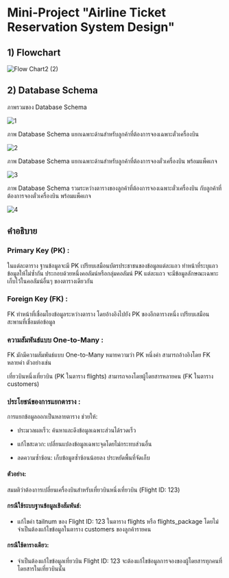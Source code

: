 # Mini-Project "Airline Ticket Reservation System Design"

## 1) Flowchart 

![Flow Chart2 (2)](https://github.com/Kanchanaphum14/Mini-Project/assets/159884299/490c9065-fa35-4baf-b399-94a2ef2352a9)

## 2) Database Schema

ภาพรวมของ Database Schema

![1](https://github.com/Kanchanaphum14/Mini-Project/assets/159884299/9f1e2e0c-bc02-4d6e-8c5b-85807198dc30)

ภาพ Database Schema แยกเฉพาะด้านสำหรับลูกค้าที่ต้องการจองเฉพาะตั๋วเครื่องบิน

![2](https://github.com/Kanchanaphum14/Mini-Project/assets/159884299/ac69875b-f2b0-4b00-9634-78cb98127dfc)

ภาพ Database Schema แยกเฉพาะด้านสำหรับลูกค้าที่ต้องการจองตั๋วเครื่องบิน พร้อมแพ็คเกจ

![3](https://github.com/Kanchanaphum14/Mini-Project/assets/159884299/180ababe-cd4d-421b-ba8a-34eff8ba332b)

ภาพ Database Schema รวมระหว่างตารางของลูกค้าที่ต้องการจองเฉพาะตั๋วเครื่องบิน กับลูกค้าที่ต้องการจองตั๋วเครื่องบิน พร้อมแพ็คเกจ

![4](https://github.com/Kanchanaphum14/Mini-Project/assets/159884299/bb5e292d-07ff-4319-8891-b9460c5d8fbd)

## คำอธิบาย

### Primary Key (PK) :

ในแต่ละตาราง ฐานข้อมูลจะมี PK เปรียบเสมือนบัตรประชาชนของข้อมูลแต่ละแถว ทำหน้าที่ระบุแถวข้อมูลให้ไม่ซ้ำกัน ประกอบด้วยหนึ่งคอลัมน์หรือกลุ่มคอลัมน์ PK แต่ละแถว จะมีข้อมูลลักษณะเฉพาะ เก็บไว้ในคอลัมน์อื่นๆ ของตารางเดียวกัน

### Foreign Key (FK) : 

FK ทำหน้าที่เชื่อมโยงข้อมูลระหว่างตาราง โดยอ้างอิงไปยัง PK ของอีกตารางหนึ่ง เปรียบเสมือนสะพานที่เชื่อมต่อข้อมูล

### ความสัมพันธ์แบบ One-to-Many : 
  
FK มักมีความสัมพันธ์แบบ One-to-Many หมายความว่า PK หนึ่งค่า สามารถอ้างอิงโดย FK หลายค่า ตัวอย่างเช่น

เที่ยวบินหนึ่งเที่ยวบิน (PK ในตาราง flights) สามารถจองโดยผู้โดยสารหลายคน (FK ในตาราง customers)

### ประโยชน์ของการแยกตาราง :
   
การแยกข้อมูลออกเป็นหลายตาราง ช่วยให้:

-	ประมวลผลเร็ว: ค้นหาและดึงข้อมูลเฉพาะส่วนได้รวดเร็ว

-	แก้ไขสะดวก: เปลี่ยนแปลงข้อมูลเฉพาะจุดโดยไม่กระทบส่วนอื่น

- ลดความซ้ำซ้อน: เก็บข้อมูลซ้ำซ้อนน้อยลง ประหยัดพื้นที่จัดเก็บ

#### ตัวอย่าง:

สมมติว่าต้องการเปลี่ยนเครื่องบินสำหรับเที่ยวบินหนึ่งเที่ยวบิน (Flight ID: 123)

#### กรณีใช้ระบบฐานข้อมูลเชิงสัมพันธ์:

- แก้ไขค่า tailnum ของ Flight ID: 123 ในตาราง flights หรือ flights_package โดยไม่จำเป็นต้องแก้ไขข้อมูลในตาราง customers ของลูกค้ารายคน

#### กรณีใช้ตารางเดียว:
  
- จำเป็นต้องแก้ไขข้อมูลเที่ยวบิน Flight ID: 123 จะต้องแก้ไขข้อมูลการจองของผู้โดยสารทุกคนที่โดยสารในเที่ยวบินนั้น
